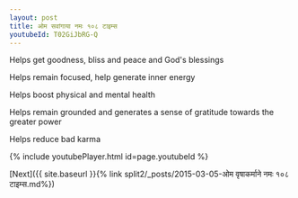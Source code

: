 ```yaml
---
layout: post
title: ओम सवांगाया नमः १०८ टाइम्स
youtubeId: T02GiJbRG-Q
---
```

 
 
Helps get goodness, bliss and peace and God's blessings
 
Helps remain focused, help generate inner energy 
 
Helps boost physical and mental health 
 
Helps remain grounded and generates a sense of gratitude towards the greater power 
 
Helps reduce bad karma
 
 
 
 


{% include youtubePlayer.html id=page.youtubeId %}
 
[Next]({{ site.baseurl }}{% link  split2/_posts/2015-03-05-ओम वृषाकर्माने नमः १०८ टाइम्स.md%})
 
